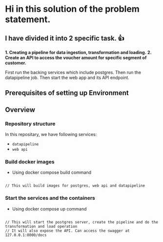 # Hi in this solution of the problem statement.
## I have divided it into 2 specific task. :+1:



**1. Creating a pipeline for data ingestion, transformation and loading.**
**2. Create an API to access the voucher amount for specific segment of customer.**


First run the backing services which include postgres.
Then run the datapipeline job.
Then start the web app and its API endpoint.


## Prerequisites of setting up Environment

## Overview

### Repository structure

In this repositary, we have following services: 

- `datapipeline`
- `web api`


### Build docker images
* Using docker compose build command
```docker compose build

// This will build images for postgres, web api and datapipeline
```

### Start the services and the containers
* Using docker compose up command
```docker compose up -d

// This will start the postgres server, create the pipeline and do the transformation and load operation
// It will also expose the API. Can access the swagger at 127.0.0.1:8000/docs
```









